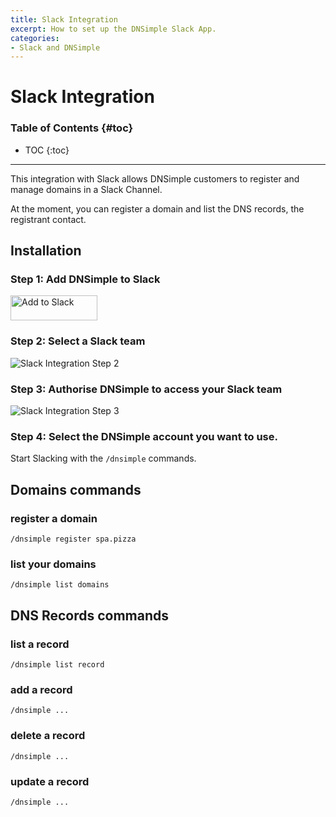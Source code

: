 ```yaml
---
title: Slack Integration
excerpt: How to set up the DNSimple Slack App.
categories:
- Slack and DNSimple
---
```


# Slack Integration

### Table of Contents {#toc}

* TOC
{:toc}

---

This integration with Slack allows DNSimple customers to register and manage domains in a Slack Channel. 

At the moment, you can register a domain and list the DNS records, the registrant contact.  <!-- etc. -->


## Installation 

### Step 1: Add DNSimple to Slack

<a href="https://slack.com/oauth/authorize?scope=commands&amp;client_id=22653018193.22657499029"><img alt="Add to Slack" height="40" width="139" src="https://platform.slack-edge.com/img/add_to_slack.png" srcset="https://platform.slack-edge.com/img/add_to_slack.png 1x, https://platform.slack-edge.com/img/add_to_slack@2x.png 2x"></a>

### Step 2: Select a Slack team

![Slack Integration Step 2](/files/slack-integration-step-2.png)

### Step 3: Authorise DNSimple to access your Slack team

![Slack Integration Step 3](/files/slack-integration-step-3.png)

### Step 4: Select the DNSimple account you want to use.


Start Slacking with the `/dnsimple` commands.

## Domains commands

### register a domain

`/dnsimple register spa.pizza`

### list your domains

`/dnsimple list domains`

## DNS Records commands

### list a record

`/dnsimple list record`

### add a record 

`/dnsimple ... `

### delete a record

`/dnsimple ... `

### update a record

`/dnsimple ... `



